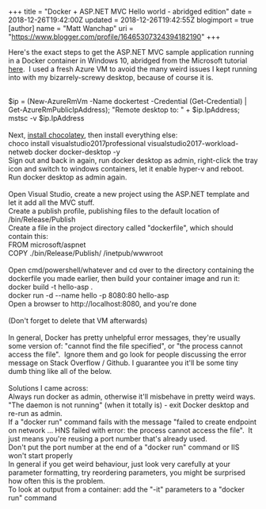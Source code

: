 +++
title = "Docker + ASP.NET MVC Hello world - abridged edition"
date = 2018-12-26T19:42:00Z
updated = 2018-12-26T19:42:55Z
blogimport = true 
[author]
	name = "Matt Wanchap"
	uri = "https://www.blogger.com/profile/16465307324394182190"
+++

Here's the exact steps to get the ASP.NET MVC sample application running in a Docker container in Windows 10, abridged from the Microsoft tutorial <a href="https://docs.microsoft.com/en-us/aspnet/mvc/overview/deployment/docker-aspnetmvc" target="_blank">here</a>.&nbsp; I used a fresh Azure VM to avoid the many weird issues I kept running into with my bizarrely-screwy desktop, because of course it is.<div><br /></div><div>$ip = (New-AzureRmVm -Name dockertest -Credential (Get-Credential) | Get-AzureRmPublicIpAddress); "Remote desktop to: " + $ip.IpAddress; mstsc -v $ip.IpAddress</div><div><div><div><br /></div><div><div>Next, <a href="https://chocolatey.org/install#installing-chocolatey" target="_blank">install chocolatey</a>, then install everything else:</div><div>choco install visualstudio2017professional visualstudio2017-workload-netweb docker docker-desktop -y</div><div>Sign out and back in again, run docker desktop as admin, right-click the tray icon and switch to windows containers, let it enable hyper-v and reboot.&nbsp; Run docker desktop as admin again.</div></div><div><br /></div><div>Open Visual Studio, create a new project using the ASP.NET template and let it add all the MVC stuff.</div><div>Create a publish profile, publishing files to the default location of /bin/Release/Publish</div><div>Create a file in the project directory called "dockerfile", which should contain this:</div><div>FROM microsoft/aspnet</div><div>COPY ./bin/Release/Publish/ /inetpub/wwwroot</div><div><br /></div><div>Open cmd/powershell/whatever and cd over to the directory containing the dockerfile you made earlier, then build your container image and run it:</div><div>docker build -t hello-asp .</div><div>docker run -d --name hello -p 8080:80 hello-asp</div><div>Open a browser to http://localhost:8080, and you're done</div></div><div><br /></div></div><div>(Don't forget to delete that VM afterwards)</div><div><br /></div><div>In general, Docker has pretty unhelpful error messages, they're usually some version of: "cannot find the file specified", or "the process cannot access the file".&nbsp; Ignore them and go look for people discussing the error message on Stack Overflow / Github. I guarantee you it'll be some tiny dumb thing like all of the below.</div><div><br /></div><div>Solutions I came across:</div><div>Always run docker as admin, otherwise it'll misbehave in pretty weird ways.</div><div>"The daemon is not running" (when it totally is) - exit Docker desktop and re-run as admin.</div><div>If a "docker run" command fails with the message "failed to create endpoint on network ... HNS failed with error: the process cannot access the file".&nbsp; It just means you're reusing a port number that's already used.</div><div>Don't put the port number at the end of a "docker run" command or IIS won't start properly</div><div>In general if you get weird behaviour, just look very carefully at your parameter formatting, try reordering parameters, you might be surprised how often this is the problem.</div><div>To look at output from a container: add the "-it" parameters to a "docker run" command</div>
